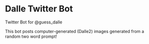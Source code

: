 # Dalle Twitter Bot
Twitter Bot for @guess_dalle

This bot posts computer-generated (Dalle2) images generated from a random two word prompt!
